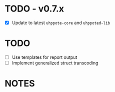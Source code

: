 # TODO - v0.7.x

- [x] Update to latest `uhppote-core` and `uhppoted-lib`

# TODO

- [ ] Use templates for report output
- [ ] Implement generalized struct transcoding

# NOTES